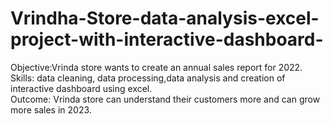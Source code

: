 # Vrindha-Store-data-analysis-excel-project-with-interactive-dashboard-
Objective:Vrinda store wants to create an annual sales report for 2022. 
Skills: data cleaning, data processing,data analysis and creation of interactive dashboard using  excel.  
Outcome: Vrinda store can understand their customers more and can grow more sales in 2023. 
